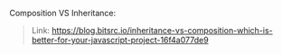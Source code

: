 Composition VS Inheritance: 
> Link: https://blog.bitsrc.io/inheritance-vs-composition-which-is-better-for-your-javascript-project-16f4a077de9
